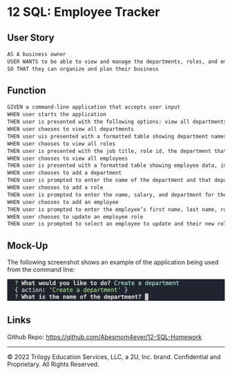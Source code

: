 # 12 SQL: Employee Tracker

## User Story

```md
AS A business owner
USER WANTS to be able to view and manage the departments, roles, and employees in their company
SO THAT they can organize and plan their business
```

## Function

```md
GIVEN a command-line application that accepts user input
WHEN user starts the application
THEN user is presented with the following options: view all departments, view all roles, view all employees, add a department, add a role, add an employee, and update an employee role
WHEN user chooses to view all departments
THEN user uis presented with a formatted table showing department names and department ids
WHEN user chooses to view all roles
THEN user is presented with the job title, role id, the department that role belongs to, and the salary for that role
WHEN user chooses to view all employees
THEN user is presented with a formatted table showing employee data, including employee ids, first names, last names, job titles, departments, salaries, and managers that the employees report to
WHEN user chooses to add a department
THEN user is prompted to enter the name of the department and that department is added to the database
WHEN user chooses to add a role
THEN user is prompted to enter the name, salary, and department for the role and that role is added to the database
WHEN user chooses to add an employee
THEN user is prompted to enter the employee’s first name, last name, role, and manager, and that employee is added to the database
WHEN user chooses to update an employee role
THEN user is prompted to select an employee to update and their new role and this information is updated in the database
```

## Mock-Up

The following screenshot shows an example of the application being used from the command line:

![Mockup](./Assets/Screen%20Shot%202022-09-16%20at%2010.01.01%20PM.png)

## Links

Github Repo: https://github.com/Abesmom4ever/12-SQL-Homework

---

© 2022 Trilogy Education Services, LLC, a 2U, Inc. brand. Confidential and Proprietary. All Rights Reserved.
